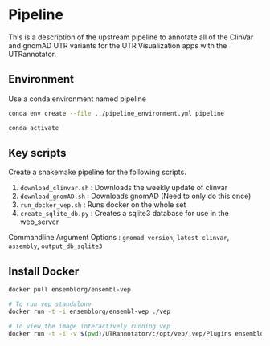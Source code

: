 # Pipeline 


This is a description of the upstream pipeline to annotate all of the ClinVar and gnomAD UTR variants for the UTR Visualization apps with the UTRannotator. 


## Environment 

Use a conda environment named pipeline 

```sh
conda env create --file ../pipeline_environment.yml pipeline

conda activate
```

## Key scripts 

Create a snakemake pipeline for the following scripts.

1. `download_clinvar.sh` : Downloads the weekly update of clinvar
2. `download_gnomAD.sh` : Downloads gnomAD (Need to only do this once)
3. `run_docker_vep.sh` : Runs docker on the whole set
4. `create_sqlite_db.py` : Creates a sqlite3 database for use in the web_server 

Commandline Argument Options : 
`gnomad version`, `latest clinvar`, `assembly`, `output_db_sqlite3`

## Install Docker 

```sh 
docker pull ensemblorg/ensembl-vep

# To run vep standalone 
docker run -t -i ensemblorg/ensembl-vep ./vep

# To view the image interactively running vep 
docker run -t -i -v $(pwd)/UTRannotator/:/opt/vep/.vep/Plugins ensemblorg/ensembl-vep bash
```
